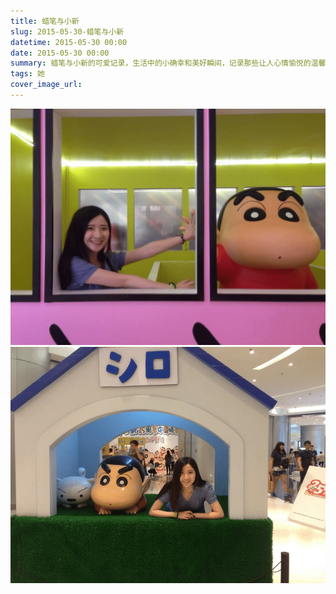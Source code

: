 ```yaml
---
title: 蜡笔与小新
slug: 2015-05-30-蜡笔与小新
datetime: 2015-05-30 00:00
date: 2015-05-30 00:00
summary: 蜡笔与小新的可爱记录，生活中的小确幸和美好瞬间，记录那些让人心情愉悦的温馨时光。
tags: 她
cover_image_url: 
---
```

![79053-kcctgzv699.png](../assets/2019/09/1101988403.png)
![83260-l4wtv3alqp.png](../assets/2019/09/668849984.png)
